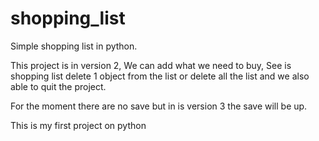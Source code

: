 # shopping_list
Simple shopping list in python.

This project is in version 2,
We can add what we need to buy,
See is shopping list
delete 1 object from the list or delete all the list
and we also able to quit the project.

For the moment there are no save but in is version 3 the save will be up.

This is my first project on python 

